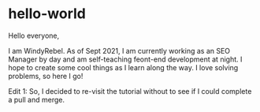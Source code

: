# hello-world

Hello everyone,

I am WindyRebel. As of Sept 2021, I am currently working as an SEO Manager by day and am self-teaching feont-end development at night. I hope to create some cool things as I learn along the way. I love solving problems, so here I go!

Edit 1: So, I decided to re-visit the tutorial without to see if I could complete a pull and merge.
